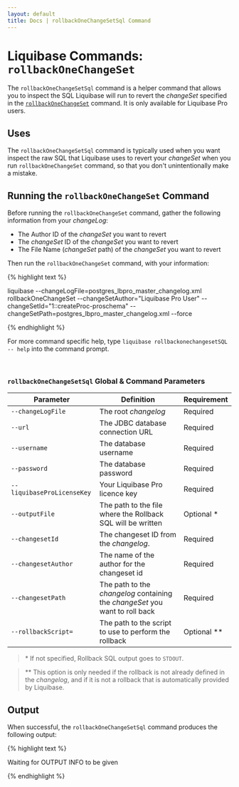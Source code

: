 ```yaml
---
layout: default
title: Docs | rollbackOneChangeSetSql Command 
---
```


# Liquibase Commands: `rollbackOneChangeSet`
The `rollbackOneChangeSetSql` command is a helper command that allows you to inspect the SQL Liquibase will run to revert the *changeSet* specified in the [`rollbackOneChangeSet`](/documentation/rollbackonechangeset.html) command. It is only available for Liquibase Pro users.

## Uses
The `rollbackOneChangeSetSql` command is typically used when you want inspect the raw SQL that Liquibase uses to revert your *changeSet* when you run `rollbackOneChangeSet` command, so that you don't unintentionally make a mistake.

## Running the `rollbackOneChangeSet` Command
Before running the `rollbackOneChangeSet` command, gather the following information from your *changeLog*:
- The Author ID of the *changeSet* you want to revert
- The *changeSet* ID of the *changeSet* you want to revert
- The File Name (*changeSet* path) of the *changeSet* you want to revert

Then run the `rollbackOneChangeSet` command, with your information:

{% highlight text %}

liquibase --changeLogFile=postgres_lbpro_master_changelog.xml rollbackOneChangeSet --changeSetAuthor="Liquibase Pro User" --changeSetId="1::createProc-proschema" --changeSetPath=postgres_lbpro_master_changelog.xml --force

{% endhighlight %}

For more command specific help, type `liquibase rollbackonechangesetSQL -- help` into the command prompt.

<br />

### `rollbackOneChangeSetSql` Global & Command Parameters

 Parameter | Definition | Requirement
 --- | --- | ---
 `--changeLogFile` | The root *changelog* | Required
 `--url` | The JDBC database connection URL | Required
 `--username` | The database username | Required
 `--password` | The database password | Required
 `--liquibaseProLicenseKey` | Your Liquibase Pro licence key | Required
 `--outputFile` | The path to the file where the Rollback SQL will be written | Optional *
`--changesetId` |The changeset ID from the *changelog*. | Required
 `--changesetAuthor` | The name of the author for the changeset id | Required
 `--changesetPath` | The path to the *changelog* containing the *changeSet* you want to roll back | Required
 `--rollbackScript=` | The path to the script to use to perform the rollback | Optional **

> &#42; If not specified, Rollback SQL output goes to `STDOUT`.

> &#42;&#42; This option is only needed if the rollback is not already defined in the *changelog*, and if it is not a rollback that is automatically provided by Liquibase.

## Output
When successful, the `rollbackOneChangeSetSql` command produces the following output:

{% highlight text %}

Waiting for OUTPUT INFO to be given

{% endhighlight %}